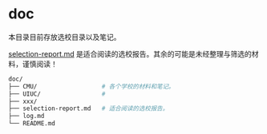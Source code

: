 doc
===

本目录目前存放选校目录以及笔记。

[selection-report.md](selection-report.md) 是适合阅读的选校报告。其余的可能是未经整理与筛选的材料，谨慎阅读！

```bash
doc/
├── CMU/                  # 各个学校的材料和笔记。
├── UIUC/                 # 
├── xxx/
├── selection-report.md   # 适合阅读的选校报告。
├── log.md
└── README.md
```